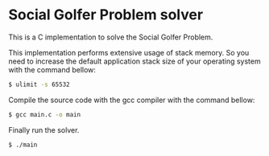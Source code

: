 # Social Golfer Problem solver
This is a C implementation to solve the Social Golfer Problem.

This implementation performs extensive usage of stack memory. So you need to increase the default application stack size of your operating system with the command bellow:

```sh
$ ulimit -s 65532
```

Compile the source code with the gcc compiler with the command bellow:

```sh
$ gcc main.c -o main
```

Finally run the solver.

```sh
$ ./main
```